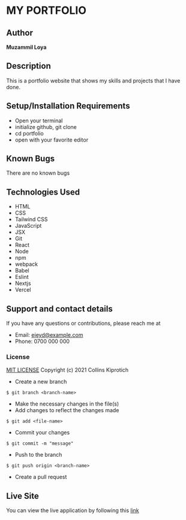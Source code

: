 # MY PORTFOLIO
## Author
 **Muzammil Loya**
## Description
This is a portfolio website that shows my skills and projects that I have done.
## Setup/Installation Requirements
* Open your terminal
* initialize github, git clone
* cd portfolio
* open with your favorite editor
## Known Bugs
There are no known bugs
## Technologies Used
* HTML
* CSS
* Tailwind CSS
* JavaScript
* JSX
* Git
* React
* Node
* npm
* webpack
* Babel
* Eslint
* Nextjs
* Vercel


## Support and contact details
If you have any questions or contributions, please reach me at
* Email: ejeyd@example.com
* Phone: 0700 000 000
### License
[MIT LICENSE](LICENSE)
Copyright (c) 2021 Collins Kiprotich

* Create a new branch
```
$ git branch <branch-name>
```
* Make the necessary changes in the file(s)
* Add changes to reflect the changes made
```
$ git add <file-name>
```
* Commit your changes
```
$ git commit -m "message"
```
* Push to the branch
```
$ git push origin <branch-name>
```
* Create a pull request
## Live Site
You can view the live application by following this [link]()

